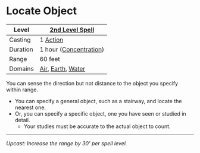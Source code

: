 # Locate Object

| Level    | [2nd Level Spell](2nd%20Level%20Spells.md)                                                                                     |
| -------- | ------------------------------------------------------------------------------------------------------------------------------ |
| Casting  | 1 [Action](../../../../Game%20Procedures/Action.md)                                                                            |
| Duration | 1 hour ([Concentration](../../../Spellcasting/Concentration.md))                                                                            |
| Range    | 60 feet                                                                                                                        |
| Domains  | [Air](../../../Spell%20Domains/Air.md), [Earth](../../../Spell%20Domains/Earth.md), [Water](../../../Spell%20Domains/Water.md) |

You can sense the direction but not distance to the object you specify within range.

- You can specify a general object, such as a stairway, and locate the nearest one.
- Or, you can specify a specific object, one you have seen or studied in detail.
	- Your studies must be accurate to the actual object to count.

---
*Upcast: Increase the range by 30' per spell level.*
